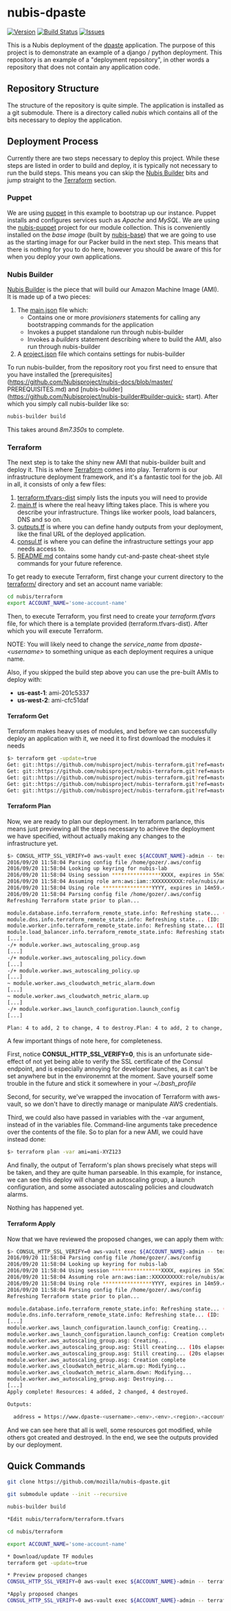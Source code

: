 # nubis-dpaste

[![Version](https://img.shields.io/github/release/nubisproject/nubis-dpaste.svg?maxAge=2592000)](https://github.com/nubisproject/nubis-dpaste/releases)
[![Build Status](https://img.shields.io/travis/nubisproject/nubis-dpaste/master.svg?maxAge=2592000)](https://travis-ci.org/nubisproject/nubis-dpaste)
[![Issues](https://img.shields.io/github/issues/nubisproject/nubis-dpaste.svg?maxAge=2592000)](https://github.com/nubisproject/nubis-dpaste/issues)

This is a Nubis deployment of the [dpaste](https://github.com/bartTC/dpaste)
application. The purpose of this project is to demonstrate an example of a
django / python deployment. This repository is an example of a "deployment
repository", in other words a repository that does not contain any application
code.

## Repository Structure

The structure of the repository is quite simple. The application is installed
as a git submodule. There is a directory called *nubis* which contains all of
the bits necessary to deploy the application.

## Deployment Process

Currently there are two steps necessary to deploy this project. While these
steps are listed in order to build and deploy, it is typically not necessary to
run the build steps. This means you can skip the [Nubis Builder](#nubis-builder)
bits and jump straight to the [Terraform](#terraform) section.

### Puppet

We are using [puppet](http://puppetlabs.com/) in this example to bootstrap up
our instance. Puppet installs and configures services such as *Apache* and
*MySQL*. We are using the
[nubis-puppet](https://github.com/Nubisproject/nubis-puppet) project for our
module collection. This is conveniently installed on the *base image* (built by
[nubis-base](https://github.com/Nubisproject/nubis-base)) that we are going to
use as the starting image for our Packer build in the next step. This means that
there is nothing for you to do here, however you should be aware of this for
when you deploy your own applications.

### Nubis Builder

[Nubis Builder](https://github.com/Nubisproject/nubis-builder) is the piece
that will build our Amazon Machine Image (AMI). It is made up of a two pieces:

1. The [main.json](nubis/builder/provisioners.json) file which:
    * Contains one or more *provisioners* statements for calling
      any bootstrapping commands for the application
    * Invokes a puppet standalone run through nubis-builder
    * Invokes a *builders* statement describing where to build the AMI, also
      run through nubis-builder
2. A [project.json](nubis/builder/project.json) file which contains settings
   for nubis-builder

To run nubis-builder, from the repository root you first need to ensure that
you have installed the
[prerequisites](https://github.com/Nubisproject/nubis-docs/blob/master/
PREREQUISITES.md) and
[nubis-builder](https://github.com/Nubisproject/nubis-builder#builder-quick-
start). After which you simply call nubis-builder like so:

```bash
nubis-builder build
```

This takes around *8m7.350s* to complete.

### Terraform

The next step is to take the shiny new AMI that nubis-builder built and deploy
it. This is where [Terraform](http://terraform.io) comes into play. Terraform is
our infrastructure deployment framework, and it's a fantastic tool for the job.
All in all, it consists of only a few files:

1. [terraform.tfvars-dist](nubis/terraform/terraform.tfvars-dist) simply lists
   the inputs you will need to provide
2. [main.tf](nubis/terraform/main.tf) is where the real heavy lifting takes
   place. This is where you describe your infrastructure. Things like worker
   pools, load balancers, DNS and so on.
3. [outputs.tf](nubis/terraform/outputs.tf) is where you can define handy
   outputs from your deployment, like the final URL of the deployed application.
4. [consul.tf](nubis/terraform/consul.tf) is where you can define the
   infrastructure settings your app needs access to.
5. [README.md](nubis/terraform/README.md) contains some handy cut-and-paste
   cheat-sheet style commands for your future reference.

To get ready to execute Terraform, first change your current directory to the
[terraform/](nubis/terraform/) directory and set an account name variable:

```bash
cd nubis/terraform
export ACCOUNT_NAME='some-account-name'
```

Then, to execute Terraform, you first need to create your *terraform.tfvars*
file, for which there is a template provided (terraform.tfvars-dist). After
which you will execute Terraform.

NOTE: You will likely need to change the *service_name* from
*dpaste-\<username>* to something unique as each deployment requires a unique
name.

Also, if you skipped the build step above you can use the pre-built AMIs to
deploy with:

* **us-east-1**: ami-201c5337
* **us-west-2**: ami-cfc51daf

#### Terraform Get

Terraform makes heavy uses of modules, and before we can successfully deploy an
application with it, we need it to first download the modules it needs

```bash
$> terraform get -update=true
Get: git::https://github.com/nubisproject/nubis-terraform.git?ref=master (update)
Get: git::https://github.com/nubisproject/nubis-terraform.git?ref=master (update)
Get: git::https://github.com/nubisproject/nubis-terraform.git?ref=master (update)
Get: git::https://github.com/nubisproject/nubis-terraform.git?ref=master (update)
Get: git::https://github.com/nubisproject/nubis-terraform.git?ref=master (update)
```

#### Terraform Plan

Now, we are ready to plan our deployment. In terraform parlance, this means
just previewing all the steps necessary to achieve the deployment we have
specified, without actually making any changes to the infrastructure yet.

```bash
$> CONSUL_HTTP_SSL_VERIFY=0 aws-vault exec ${ACCOUNT_NAME}-admin -- terraform plan
2016/09/20 11:58:04 Parsing config file /home/gozer/.aws/config
2016/09/20 11:58:04 Looking up keyring for nubis-lab
2016/09/20 11:58:04 Using session ****************XXXX, expires in 55m30.765625184s
2016/09/20 11:58:04 Assuming role arn:aws:iam::XXXXXXXXXX:role/nubis/admin/gozer
2016/09/20 11:58:04 Using role ****************YYYY, expires in 14m59.434980674s
2016/09/20 11:58:04 Parsing config file /home/gozer/.aws/config
Refreshing Terraform state prior to plan...

module.database.info.terraform_remote_state.info: Refreshing state... (ID: ...
module.dns.info.terraform_remote_state.info: Refreshing state... (ID: ...
module.worker.info.terraform_remote_state.info: Refreshing state... (ID: ...
module.load_balancer.info.terraform_remote_state.info: Refreshing state... (ID:
[...]
-/+ module.worker.aws_autoscaling_group.asg
[...]
-/+ module.worker.aws_autoscaling_policy.down
[...]
-/+ module.worker.aws_autoscaling_policy.up
[...]
~ module.worker.aws_cloudwatch_metric_alarm.down
[...]
~ module.worker.aws_cloudwatch_metric_alarm.up
[...]
-/+ module.worker.aws_launch_configuration.launch_config
[...]

Plan: 4 to add, 2 to change, 4 to destroy.Plan: 4 to add, 2 to change, 4 to destroy.
```

A few important things of note here, for completeness.

First, notice **CONSUL_HTTP_SSL_VERIFY=0**, this is an unfortunate side-effect
of not yet being able to verify the SSL certificate of the Consul endpoint, and
is especially annoying for developer launches, as it can't be set anywhere but
in the environemnt at the moment. Save yourself some trouble in the future and
stick it somewhere in your *~/.bash_profile*

Second, for security, we've wrapped the invocation of Terraform with aws-vault,
so we don't have to directly manage or manipulate AWS credentials.

Third, we could also have passed in variables with the -var argument, instead
of in the variables file. Command-line arguments take precedence over the
contents of the file. So to plan for a new AMI, we could have instead done:

```bash
$> terraform plan -var ami=ami-XYZ123
```

And finally, the output of Terraform's plan shows precisely what steps will be
taken, and they are quite human parseable. In this example, for instance, we can
see this deploy will change an autoscaling group, a launch configuration, and
some associated autoscaling policies and cloudwatch alarms.

Nothing has happened yet.

#### Terraform Apply

Now that we have reviewed the proposed changes, we can apply them with:

```bash
$> CONSUL_HTTP_SSL_VERIFY=0 aws-vault exec ${ACCOUNT_NAME}-admin -- terraform apply
2016/09/20 11:58:04 Parsing config file /home/gozer/.aws/config
2016/09/20 11:58:04 Looking up keyring for nubis-lab
2016/09/20 11:58:04 Using session ****************XXXX, expires in 55m30.765625184s
2016/09/20 11:58:04 Assuming role arn:aws:iam::XXXXXXXXXX:role/nubis/admin/gozer
2016/09/20 11:58:04 Using role ****************YYYY, expires in 14m59.434980674s
2016/09/20 11:58:04 Parsing config file /home/gozer/.aws/config
Refreshing Terraform state prior to plan...

module.database.info.terraform_remote_state.info: Refreshing state... (ID: ...
module.dns.info.terraform_remote_state.info: Refreshing state... (ID: ...
[...]
module.worker.aws_launch_configuration.launch_config: Creating...
module.worker.aws_launch_configuration.launch_config: Creation complete
module.worker.aws_autoscaling_group.asg: Creating...
module.worker.aws_autoscaling_group.asg: Still creating... (10s elapsed)
module.worker.aws_autoscaling_group.asg: Still creating... (20s elapsed)
module.worker.aws_autoscaling_group.asg: Creation complete
module.worker.aws_cloudwatch_metric_alarm.up: Modifying...
module.worker.aws_cloudwatch_metric_alarm.down: Modifying...
module.worker.aws_autoscaling_group.asg: Destroying...
[...]
Apply complete! Resources: 4 added, 2 changed, 4 destroyed.

Outputs:

  address = https://www.dpaste-<username>.<env>.<env>.<region>.<account>.allizom.org/
```

And we can see here that all is well, some resources got modified, while others
got created and destroyed. In the end,  we see the outputs provided by our
deployment.

## Quick Commands

```bash
git clone https://github.com/mozilla/nubis-dpaste.git

git submodule update --init --recursive

nubis-builder build

*Edit nubis/terraform/terraform.tfvars

cd nubis/terraform

export ACCOUNT_NAME='some-account-name'

* Download/update TF modules
terraform get -update=true

* Preview proposed changes
CONSUL_HTTP_SSL_VERIFY=0 aws-vault exec ${ACCOUNT_NAME}-admin -- terraform plan

*Apply proposed changes
CONSUL_HTTP_SSL_VERIFY=0 aws-vault exec ${ACCOUNT_NAME}-admin -- terraform apply

```
